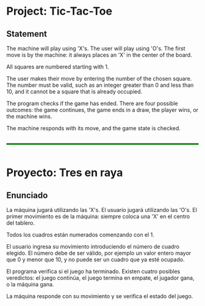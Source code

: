 # Project: Tic-Tac-Toe
## Statement
The machine will play using 'X's. The user will play using 'O's. The first move is by the machine: it always places an 'X' in the center of the board.

All squares are numbered starting with 1.

The user makes their move by entering the number of the chosen square. The number must be valid, such as an integer greater than 0 and less than 10, and it cannot be a square that is already occupied.

The program checks if the game has ended. There are four possible outcomes: the game continues, the game ends in a draw, the player wins, or the machine wins.

The machine responds with its move, and the game state is checked.

<br>
<div style="border-top: 4px solid green;"></div>
<br>
  
# Proyecto: Tres en raya
## Enunciado
La máquina jugará utilizando las 'X's. El usuario jugará utilizando las 'O's. El primer movimiento es de la máquina: siempre coloca una 'X' en el centro del tablero.

Todos los cuadros están numerados comenzando con el 1.

El usuario ingresa su movimiento introduciendo el número de cuadro elegido. El número debe de ser válido, por ejemplo un valor entero mayor que 0 y menor que 10, y no puede ser un cuadro que ya esté ocupado.

El programa verifica si el juego ha terminado. Existen cuatro posibles veredictos: el juego continúa, el juego termina en empate, el jugador gana, o la máquina gana.

La máquina responde con su movimiento y se verifica el estado del juego.

